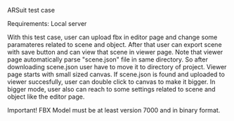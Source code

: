 ARSuit test case

Requirements:
Local server

With this test case, user can upload fbx in editor page and change some paramateres related to scene and object.
After that user can export scene with save button and can view that scene in viewer page.
Note that viewer page automatically parse "scene.json" file in same directory. So after downloading scene.json user have to move it to directory of project.
Viewer page starts with small sized canvas. If scene.json is found and uploaded to viewer  succesfully, user can double click to canvas to make it bigger. In bigger mode, user also can reach to some settings related to scene and object like the editor page.

Important! FBX Model must be at least version 7000 and in binary format.